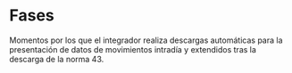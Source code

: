 # Fases

Momentos por los que el integrador realiza descargas automáticas para la presentación de datos de movimientos intradía y extendidos tras la descarga de la norma 43.
